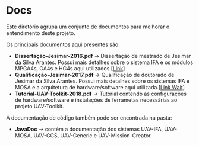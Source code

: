 # Docs

Este diretório agrupa um conjunto de documentos para melhorar o entendimento deste projeto.

Os principais documentos aqui presentes são:

* **Dissertação-Jesimar-2016.pdf** -> Dissertação de mestrado de Jesimar da Silva Arantes. Possui mais detalhes sobre o sistema IFA e os módulos MPGA4s, GA4s e HG4s aqui utilizados.[[Link](http://www.teses.usp.br/teses/disponiveis/55/55134/tde-05102016-165607/pt-br.php)]
* **Qualificação-Jesimar-2017.pdf** -> Qualificação de doutorado de Jesimar da Silva Arantes. Possui mais detalhes sobre os sistemas IFA e MOSA e a arquitetura de hardware/software aqui utilizada.[[Link Wait]()]
* **Tutorial-UAV-Toolkit-2018.pdf** -> Tutorial contendo as configurações de hardware/software e instalações de ferrametas necessárias ao projeto UAV-Toolkit. 

A documentação de código também pode ser encontrada na pasta:

* **JavaDoc** -> contém a documentação dos sistemas UAV-IFA, UAV-MOSA, UAV-GCS, UAV-Generic e UAV-Mission-Creator.
